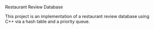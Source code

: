 Restaurant Review Database

This project is an implementation of a restaurant review database using C++ via a hash table and a priority queue. 